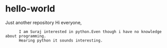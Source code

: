 # hello-world
Just another repository
Hi everyone,
  
          I am Suraj interested in python.Even though i have no knowledge about programming.
          Hearing python it sounds interesting.
